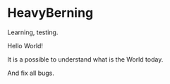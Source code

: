 # HeavyBerning
Learning, testing.

Hello World! 

It is a possible to understand what is the World today.

And fix all bugs. 



